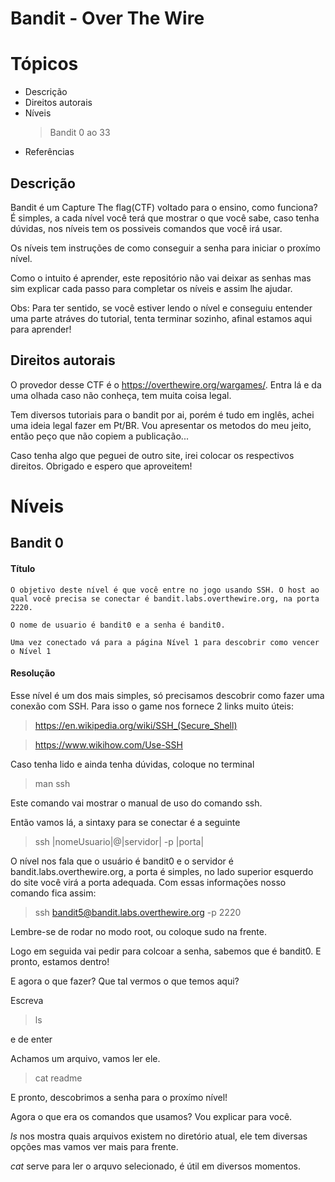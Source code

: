 # Bandit - Over The Wire

# Tópicos 
 - Descrição
 - Direitos autorais
 - Níveis
      > Bandit 0 ao 33
 - Referências

 
## Descrição
  
   Bandit é um Capture The flag(CTF) voltado para o ensino, como funciona?
   É simples, a cada nível você terá que mostrar o que você sabe, caso tenha dúvidas, nos níveis tem os possiveis comandos que você irá usar.
   
   Os níveis tem instruções de como conseguir a senha para iniciar o proxímo nível.
   
   Como o intuito é aprender, este repositório não vai deixar as senhas mas sim explicar cada passo para completar os níveis e assim lhe ajudar.
   
   Obs: Para ter sentido, se você estiver lendo o nível e conseguiu entender uma parte atráves do tutorial, tenta terminar sozinho, afinal estamos aqui para aprender!

## Direitos autorais
  
   O provedor desse CTF é o https://overthewire.org/wargames/.
   Entra lá e da uma olhada caso não conheça, tem muita coisa legal.
   
   Tem diversos tutoriais para o bandit por ai, porém é tudo em inglês, achei uma ideia legal fazer em Pt/BR.
   Vou apresentar os metodos do meu jeito, então peço que não copiem a publicação...
   
   Caso tenha algo que peguei de outro site, irei colocar os respectivos direitos.
   Obrigado e espero que aproveitem!
 

# Níveis

## Bandit 0
  
 #### Título 
    O objetivo deste nível é que você entre no jogo usando SSH. O host ao qual você precisa se conectar é bandit.labs.overthewire.org, na porta 2220.
    
    O nome de usuario é bandit0 e a senha é bandit0.
    
    Uma vez conectado vá para a página Nível 1 para descobrir como vencer o Nível 1
    
#### Resolução
  Esse nível é um dos mais simples, só precisamos descobrir como fazer uma conexão com SSH.
  Para isso o game nos fornece 2 links muito úteis:
  > https://en.wikipedia.org/wiki/SSH_(Secure_Shell)
  
  > https://www.wikihow.com/Use-SSH
  
  Caso tenha lido e ainda tenha dúvidas, coloque no terminal
  
  > man ssh
  
  Este comando vai mostrar o manual de uso do comando ssh.
  
  Então vamos lá, a sintaxy para se conectar é a seguinte
  > ssh |nomeUsuario|@|servidor| -p |porta|
  
  O nível nos fala que o usuário é bandit0 e o servidor é bandit.labs.overthewire.org, a porta é simples, no lado superior esquerdo do site você virá a porta adequada.
  Com essas informações nosso comando fica assim:
  
  > ssh bandit5@bandit.labs.overthewire.org -p 2220
  
  Lembre-se de rodar no modo root, ou coloque sudo na frente.
  
  Logo em seguida vai pedir para colcoar a senha, sabemos que é bandit0.
  E pronto, estamos dentro!
  
  E agora o que fazer? Que tal vermos o que temos aqui?
  
  Escreva 
  > ls

  e de enter
  
  Achamos um arquivo, vamos ler ele.
  
  > cat readme
  
  E pronto, descobrimos a senha para o proxímo nível!
  
  Agora o que era os comandos que usamos?
  Vou explicar para você.
  
  *ls* nos mostra quais arquivos existem no diretório atual, ele tem diversas opções mas vamos ver mais para frente.
  
  *cat* serve para ler o arquvo selecionado, é útil em diversos momentos.
